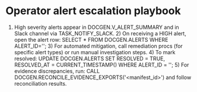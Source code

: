 # Operator alert escalation playbook
1) High severity alerts appear in DOCGEN.V_ALERT_SUMMARY and in Slack channel via TASK_NOTIFY_SLACK. 2) On receiving a HIGH alert, open the alert row: SELECT * FROM DOCGEN.ALERTS WHERE ALERT_ID='<id>'; 3) For automated mitigation, call remediation procs (for specific alert types) or run manual investigation steps. 4) To mark resolved: UPDATE DOCGEN.ALERTS SET RESOLVED = TRUE, RESOLVED_AT = CURRENT_TIMESTAMP() WHERE ALERT_ID = '<id>'; 5) For evidence discrepancies, run: CALL DOCGEN.RECONCILE_EVIDENCE_EXPORTS('<manifest_id>') and follow reconciliation results.

